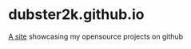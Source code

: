 # dubster2k.github.io

<a href="dubster2k.github.io">A site</a> showcasing my opensource projects on github 


